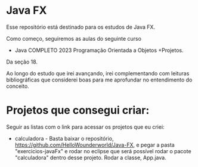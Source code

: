 # Java FX
Esse repositório está destinado para os estudos de Java FX.

Como começo, seguiremos as aulas do seguinte curso

- Java COMPLETO 2023 Programação Orientada a Objetos +Projetos.

Da seção 18.

Ao longo do estudo que irei avançando, irei complementando com leituras bibliográficas que considerei boas para me aprofundar no entendimento do conceito.

# Projetos que consegui criar:
Seguir as listas com o link para acessar os projetos que eu criei:

- calculadora - Basta baixar o repositório, https://github.com/HelloWounderworld/Java-FX, e pegar a pasta "exercicios-javaFx" e rodar no eclipse que será possível rodar o pacote "calculadora" dentro desse projeto. Rodar a classe, App.java.
